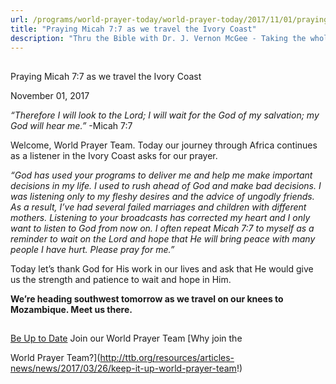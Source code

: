 ```yaml
---
url: /programs/world-prayer-today/world-prayer-today/2017/11/01/praying-micah-7-7-as-we-travel-the-ivory-coast
title: "Praying Micah 7:7 as we travel the Ivory Coast"
description: "Thru the Bible with Dr. J. Vernon McGee - Taking the whole Word to the whole world"
---
```







## 
 Praying Micah 7:7 as we travel the Ivory Coast


November 01, 2017




*“Therefore I will look to the Lord; I will wait for the God of my salvation; my God will hear me.”* -Micah 7:7 


Welcome, World Prayer Team. Today our journey through Africa continues as a listener in the Ivory Coast asks for our prayer.


*“God has used your programs to deliver me and help me make important decisions in my life. I* *used to rush ahead of God and make bad decisions. I was listening only to my fleshy desires and the advice of ungodly friends. As a result, I’ve had several failed marriages and children with different mothers. Listening to your broadcasts has corrected my heart and I only want to listen to God from now on. I often repeat Micah 7:7 to myself as a reminder to wait on the Lord and hope that He will bring peace with many people I have hurt. Please pray for me.”*


Today let’s thank God for His work in our lives and ask that He would give us the strength and patience to wait and hope in Him.


**We’re heading southwest tomorrow as we travel on our knees to Mozambique. Meet us there.**







## 




[Be Up to Date](http://feeds.feedburner.com/WorldPrayerToday "World Prayer Today RSS Feed")
Join our World Prayer Team
[Why join the  

World Prayer Team?](http://ttb.org/resources/articles-news/news/2017/03/26/keep-it-up-world-prayer-team!)




